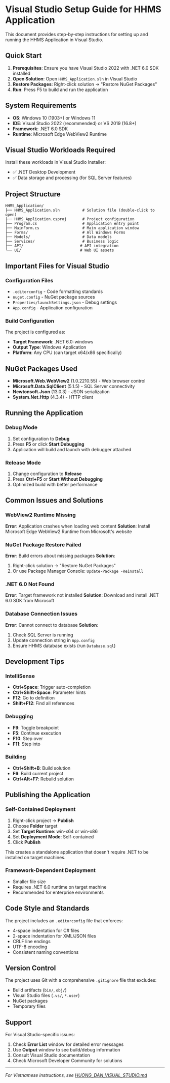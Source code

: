 # Visual Studio Setup Guide for HHMS Application

This document provides step-by-step instructions for setting up and running the HHMS Application in Visual Studio.

## Quick Start

1. **Prerequisites**: Ensure you have Visual Studio 2022 with .NET 6.0 SDK installed
2. **Open Solution**: Open `HHMS_Application.sln` in Visual Studio
3. **Restore Packages**: Right-click solution → "Restore NuGet Packages"
4. **Run**: Press F5 to build and run the application

## System Requirements

- **OS**: Windows 10 (1903+) or Windows 11
- **IDE**: Visual Studio 2022 (recommended) or VS 2019 (16.8+)
- **Framework**: .NET 6.0 SDK
- **Runtime**: Microsoft Edge WebView2 Runtime

## Visual Studio Workloads Required

Install these workloads in Visual Studio Installer:
- ✅ .NET Desktop Development
- ✅ Data storage and processing (for SQL Server features)

## Project Structure

```
HHMS_Application/
├── HHMS_Application.sln          # Solution file (double-click to open)
├── HHMS_Application.csproj       # Project configuration
├── Program.cs                    # Application entry point
├── MainForm.cs                   # Main application window
├── Forms/                        # All Windows Forms
├── Models/                       # Data models
├── Services/                     # Business logic
├── API/                         # API integration
└── UI/                          # Web UI assets
```

## Important Files for Visual Studio

### Configuration Files
- `.editorconfig` - Code formatting standards
- `nuget.config` - NuGet package sources
- `Properties/launchSettings.json` - Debug settings
- `App.config` - Application configuration

### Build Configuration
The project is configured as:
- **Target Framework**: .NET 6.0-windows
- **Output Type**: Windows Application
- **Platform**: Any CPU (can target x64/x86 specifically)

## NuGet Packages Used

- **Microsoft.Web.WebView2** (1.0.2210.55) - Web browser control
- **Microsoft.Data.SqlClient** (5.1.5) - SQL Server connectivity
- **Newtonsoft.Json** (13.0.3) - JSON serialization
- **System.Net.Http** (4.3.4) - HTTP client

## Running the Application

### Debug Mode
1. Set configuration to **Debug**
2. Press **F5** or click **Start Debugging**
3. Application will build and launch with debugger attached

### Release Mode
1. Change configuration to **Release**
2. Press **Ctrl+F5** or **Start Without Debugging**
3. Optimized build with better performance

## Common Issues and Solutions

### WebView2 Runtime Missing
**Error**: Application crashes when loading web content
**Solution**: Install Microsoft Edge WebView2 Runtime from Microsoft's website

### NuGet Package Restore Failed
**Error**: Build errors about missing packages
**Solution**: 
1. Right-click solution → "Restore NuGet Packages"
2. Or use Package Manager Console: `Update-Package -Reinstall`

### .NET 6.0 Not Found
**Error**: Target framework not installed
**Solution**: Download and install .NET 6.0 SDK from Microsoft

### Database Connection Issues
**Error**: Cannot connect to database
**Solution**: 
1. Check SQL Server is running
2. Update connection string in `App.config`
3. Ensure HHMS database exists (run `Database.sql`)

## Development Tips

### IntelliSense
- **Ctrl+Space**: Trigger auto-completion
- **Ctrl+Shift+Space**: Parameter hints
- **F12**: Go to definition
- **Shift+F12**: Find all references

### Debugging
- **F9**: Toggle breakpoint
- **F5**: Continue execution
- **F10**: Step over
- **F11**: Step into

### Building
- **Ctrl+Shift+B**: Build solution
- **F6**: Build current project
- **Ctrl+Alt+F7**: Rebuild solution

## Publishing the Application

### Self-Contained Deployment
1. Right-click project → **Publish**
2. Choose **Folder** target
3. Set **Target Runtime**: win-x64 or win-x86
4. Set **Deployment Mode**: Self-contained
5. Click **Publish**

This creates a standalone application that doesn't require .NET to be installed on target machines.

### Framework-Dependent Deployment
- Smaller file size
- Requires .NET 6.0 runtime on target machine
- Recommended for enterprise environments

## Code Style and Standards

The project includes an `.editorconfig` file that enforces:
- 4-space indentation for C# files
- 2-space indentation for XML/JSON files
- CRLF line endings
- UTF-8 encoding
- Consistent naming conventions

## Version Control

The project uses Git with a comprehensive `.gitignore` file that excludes:
- Build artifacts (`bin/`, `obj/`)
- Visual Studio files (`.vs/`, `*.user`)
- NuGet packages
- Temporary files

## Support

For Visual Studio-specific issues:
1. Check **Error List** window for detailed error messages
2. Use **Output** window to see build/debug information
3. Consult Visual Studio documentation
4. Check Microsoft Developer Community for solutions

---

*For Vietnamese instructions, see [HUONG_DAN_VISUAL_STUDIO.md](HUONG_DAN_VISUAL_STUDIO.md)*